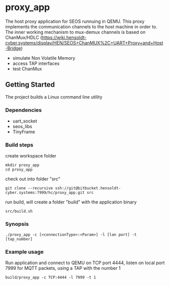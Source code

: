 # proxy\_app

The host proxy application for SEOS runnuing in QEMU.
This proxy implements the communication channels to the host machine in order to. The inner working mechanism to mux-demux channels is based on ChanMux/HDLC (https://wiki.hensoldt-cyber.systems/display/HEN/SEOS+ChanMUX%2C+UART+Proxy+and+Host-Bridge)

* simulate Non Volatile Memory
* access TAP interfaces
* test ChanMux

## Getting Started

The project builds a Linux command line utility

### Dependencies

* uart\_socket
* seos\_libs
* TinyFrame

### Build steps

create workspace folder

    mkdir proxy_app
    cd proxy_app

check out into folder "src"

    git clone --recursive ssh://git@bitbucket.hensoldt-cyber.systems:7999/hc/proxy_app.git src

run build, will create a folder "build" with the application binary

    src/build.sh

### Synopsis
    ./proxy_app -c [<connectionType>:<Param>] -l [lan port] -t [tap_number]


### Example usage
Run application and connect to QEMU on TCP port 4444, listen on local port 7999 for MQTT packets, using a TAP with the number 1

    build/proxy_app -c TCP:4444 -l 7999 -t 1
